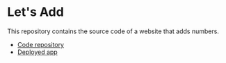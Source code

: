 # Let's Add

This repository contains the source code of a website that adds numbers.

- [Code repository](https://github.com/richardcornish/letsadd)
- [Deployed app](https://letsadd.herokuapp.com/)
